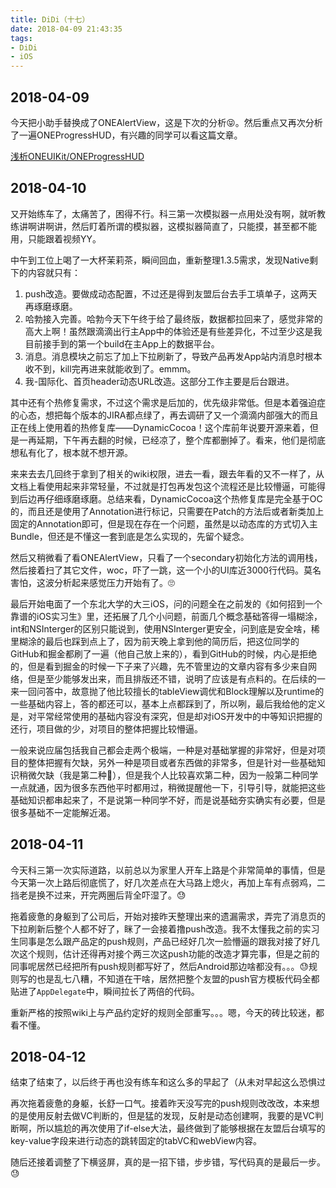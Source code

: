 ```yaml
---
title: DiDi（十七）
date: 2018-04-09 21:43:35
tags:
- DiDi
- iOS
---
```


## 2018-04-09

今天把小助手替换成了ONEAlertView，这是下次的分析😝。然后重点又再次分析了一遍ONEProgressHUD，有兴趣的同学可以看这篇文章。

[浅析ONEUIKit/ONEProgressHUD](http://pjhubs.com/2018/04/09/ONEUIKit-ONEProgressHUD/)


## 2018-04-10
又开始练车了，太痛苦了，困得不行。科三第一次模拟器一点用处没有啊，就听教练讲啊讲啊讲，然后盯着所谓的模拟器，这模拟器简直了，只能摸，甚至都不能用，只能跟着视频YY。

中午到工位上喝了一大杯茉莉茶，瞬间回血，重新整理1.3.5需求，发现Native剩下的内容就只有：
1. push改造。要做成动态配置，不过还是得到友盟后台去手工填单子，这两天再琢磨琢磨。
2. 哈勃接入完善。哈勃今天下午终于给了最终版，数据都拉回来了，感觉非常的高大上啊！虽然跟滴滴出行主App中的体验还是有些差异化，不过至少这是我目前接手到的第一个build在主App上的数据平台。
3. 消息。消息模块之前忘了加上下拉刷新了，导致产品再发App站内消息时根本收不到，kill完再进来就能收到了。emmm。
4. 我-国际化、首页header动态URL改造。这部分工作主要是后台跟进。

其中还有个热修复需求，不过这个需求是后加的，优先级非常低。但是本着强迫症的心态，想把每个版本的JIRA都点绿了，再去调研了又一个滴滴内部强大的而且正在线上使用着的热修复库——DynamicCocoa！这个库前年说要开源来着，但是一再延期，下午再去翻的时候，已经凉了，整个库都删掉了。看来，他们是彻底想私有化了，根本就不想开源。

来来去去几回终于拿到了相关的wiki权限，进去一看，跟去年看的又不一样了，从文档上看使用起来非常轻量，不过就是打包再发包这个流程还是比较懵逼，可能得到后边再仔细琢磨琢磨。总结来看，DynamicCocoa这个热修复库是完全基于OC的，而且还是使用了Annotation进行标记，只需要在Patch的方法后或者新类加上固定的Annotation即可，但是现在存在一个问题，虽然是以动态库的方式切入主Bundle，但还是不懂这一套到底是怎么实现的，先留个疑念。

然后又稍微看了看ONEAlertView，只看了一个secondary初始化方法的调用栈，然后接着扫了其它文件，woc，吓了一跳，这一个小的UI库近3000行代码。莫名害怕，这波分析起来感觉压力开始有了。🙄

最后开始电面了一个东北大学的大三iOS，问的问题全在之前发的《如何招到一个靠谱的iOS实习生》里，还拓展了几个小问题，前面几个概念基础答得一塌糊涂，int和NSInterger的区别只能说到，使用NSInterger更安全，问到底是安全啥，稀里糊涂的最后也踩到点上了，因为前天晚上拿到他的简历后，把这位同学的GitHub和掘金都刷了一遍（他自己放上来的），看到GitHub的时候，内心是拒绝的，但是看到掘金的时候一下子来了兴趣，先不管里边的文章内容有多少来自网络，但是至少能够发出来，而且排版还不错，说明了应该是有点料的。在后续的一来一回问答中，故意抛了他比较擅长的tableView调优和Block理解以及runtime的一些基础内容上，答的都还可以，基本上点都踩到了，所以咧，最后我给他的定义是，对平常经常使用的基础内容没有深究，但是却对iOS开发中的中等知识把握的还行，项目做的少，对项目的整体把握比较懵逼。

一般来说应届包括我自己都会走两个极端，一种是对基础掌握的非常好，但是对项目的整体把握有欠缺，另外一种是项目或者东西做的非常多，但是针对一些基础知识稍微欠缺（我是第二种🙂），但是我个人比较喜欢第二种，因为一般第二种同学一点就通，因为很多东西他平时都用过，稍微提醒他一下，引导引导，就能把这些基础知识都串起来了，不是说第一种同学不好，而是说基础夯实确实有必要，但是很多基础不一定能解近渴。


## 2018-04-11

今天科三第一次实际道路，以前总以为家里人开车上路是个非常简单的事情，但是今天第一次上路后彻底慌了，好几次差点在大马路上熄火，再加上车有点弱鸡，二挡老是换不过来，开完两圈后背全吓湿了。😓

拖着疲惫的身躯到了公司后，开始对接昨天整理出来的遗漏需求，弄完了消息页的下拉刷新后整个人都不好了，眯了一会接着撸push改造。我不太懂我之前的实习生同事是怎么跟产品定的push规则，产品已经好几次一脸懵逼的跟我对接了好几次这个规则，估计还得再对接个两三次这push功能的改造才算完事，但是之前的同事呢居然已经把所有push规则都写好了，然后Android那边啥都没有。。。😓规则写的也是乱七八糟，不知道在干啥，居然把整个友盟的push官方模板代码全都贴进了`AppDelegate`中，瞬间拉长了两倍的代码。

重新严格的按照wiki上与产品约定好的规则全部重写。。。嗯，今天的砖比较迷，都看不懂。


## 2018-04-12

结束了结束了，以后终于再也没有练车和这么多的早起了（从未对早起这么恐惧过

再次拖着疲惫的身躯，长舒一口气。接着昨天没写完的push规则改改改，本来想的是使用反射去做VC判断的，但是猛的发现，反射是动态创建啊，我要的是VC判断啊，所以尴尬的再次使用了if-else大法，最终做到了能够根据在友盟后台填写的key-value字段来进行动态的跳转固定的tabVC和webView内容。

随后还接着调整了下横竖屏，真的是一招下错，步步错，写代码真的是最后一步。😓
